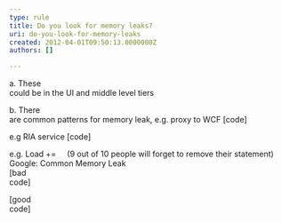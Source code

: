 ```yaml
---
type: rule
title: Do you look for memory leaks?
uri: do-you-look-for-memory-leaks
created: 2012-04-01T09:50:13.0000000Z
authors: []

---
```


a. These<br>could be in the UI and middle level tiers

b. There<br>are common patterns for memory leak, e.g. proxy to WCF [code]

e.g RIA service [code]

e.g. Load +=     (9 out of 10 people will forget to remove their statement)
   Google: Common Memory Leak  
[bad<br>code]

[good<br>code]
